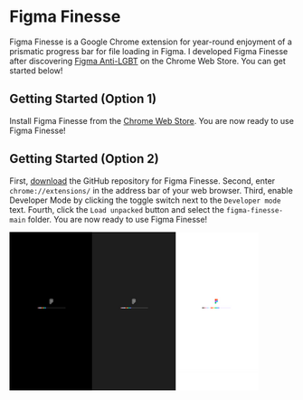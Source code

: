 # Figma Finesse

Figma Finesse is a Google Chrome extension for year-round enjoyment of a prismatic progress bar for file loading in Figma. I developed Figma Finesse after discovering [Figma Anti-LGBT](https://web.archive.org/web/20220623194800/https://github.com/VityaSchel/figma-anti-lgbt) on the Chrome Web Store. You can get started below!

## Getting Started (Option 1)

Install Figma Finesse from the [Chrome Web Store](https://chrome.google.com/webstore/detail/figma-finesse/godicgpeeahdcfjjhbhlpdmpflilghol). You are now ready to use Figma Finesse!

## Getting Started (Option 2)

First, [download](https://github.com/drakedu/figma-finesse/archive/refs/heads/main.zip) the GitHub repository for Figma Finesse. Second, enter `chrome://extensions/` in the address bar of your web browser. Third, enable Developer Mode by clicking the toggle switch next to the `Developer mode` text. Fourth, click the `Load unpacked` button and select the `figma-finesse-main` folder. You are now ready to use Figma Finesse!

![image](https://github.com/drakedu/figma-finesse/blob/0ae37a2f84a595158c44786bc092847491a084d2/images/promotion-small.png)
